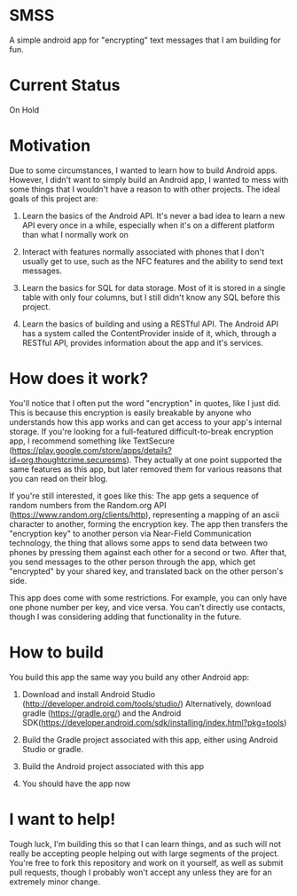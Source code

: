 # SMSS
A simple android app for "encrypting" text messages that I am building for fun.

# Current Status
On Hold

# Motivation

Due to some circumstances, I wanted to learn how to build Android apps. However, I didn't want to simply build an Android app, I wanted to mess with some things that I wouldn't have a reason to with other projects. The ideal goals of this project are:

1) Learn the basics of the Android API. It's never a bad idea to learn a new API every once in a while, especially when it's on a different platform than what I normally work on

2) Interact with features normally associated with phones that I don't usually get to use, such as the NFC features and the ability to send text messages.

3) Learn the basics for SQL for data storage. Most of it is stored in a single table with only four columns, but I still didn't know any SQL before this project.

4) Learn the basics of building and using a RESTful API. The Android API has a system called the ContentProvider inside of it, which, through a RESTful API, provides information about the app and it's services.

# How does it work?

You'll notice that I often put the word "encryption" in quotes, like I just did. This is because this encryption is easily breakable by anyone who understands how this app works and can get access to your app's internal storage. If you're looking for a full-featured difficult-to-break encryption app, I recommend something like TextSecure (https://play.google.com/store/apps/details?id=org.thoughtcrime.securesms). They actually at one point supported the same features as this app, but later removed them for various reasons that you can read on their blog.

If you're still interested, it goes like this: The app gets a sequence of random numbers from the Random.org API (https://www.random.org/clients/http), representing a mapping of an ascii character to another, forming the encryption key. The app then transfers the "encryption key" to another person via Near-Field Communication technology, the thing that allows some apps to send data between two phones by pressing them against each other for a second or two. After that, you send messages to the other person through the app, which get "encrypted" by your shared key, and translated back on the other person's side.

This app does come with some restrictions. For example, you can only have one phone number per key, and vice versa. You can't directly use contacts, though I was considering adding that functionality in the future.

# How to build

You build this app the same way you build any other Android app:

1) Download and install Android Studio (http://developer.android.com/tools/studio/)
   Alternatively, download gradle (https://gradle.org/) and the Android SDK(https://developer.android.com/sdk/installing/index.html?pkg=tools)

2) Build the Gradle project associated with this app, either using Android Studio or gradle.

3) Build the Android project associated with this app

4) You should have the app now

# I want to help!

Tough luck, I'm building this so that I can learn things, and as such will not really be accepting people helping out with large segments of the project. You're free to fork this repository and work on it yourself, as well as submit pull requests, though I probably won't accept any unless they are for an extremely minor change.